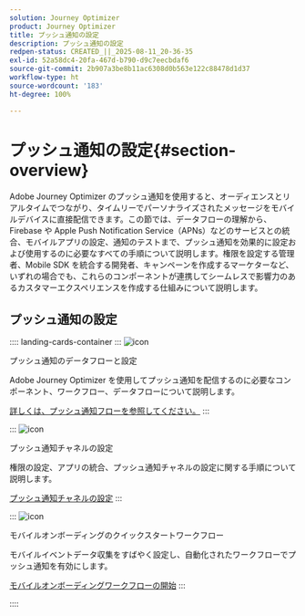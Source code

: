 ```yaml
---
solution: Journey Optimizer
product: Journey Optimizer
title: プッシュ通知の設定
description: プッシュ通知の設定
redpen-status: CREATED_||_2025-08-11_20-36-35
exl-id: 52a58dc4-20fa-467d-b790-d9c7eecbdaf6
source-git-commit: 2b907a3be8b11ac6308d0b563e122c88478d1d37
workflow-type: ht
source-wordcount: '183'
ht-degree: 100%

---
```


# プッシュ通知の設定{#section-overview}

Adobe Journey Optimizer のプッシュ通知を使用すると、オーディエンスとリアルタイムでつながり、タイムリーでパーソナライズされたメッセージをモバイルデバイスに直接配信できます。この節では、データフローの理解から、Firebase や Apple Push Notification Service（APNs）などのサービスとの統合、モバイルアプリの設定、通知のテストまで、プッシュ通知を効果的に設定および使用するのに必要なすべての手順について説明します。権限を設定する管理者、Mobile SDK を統合する開発者、キャンペーンを作成するマーケターなど、いずれの場合でも、これらのコンポーネントが連携してシームレスで影響力のあるカスタマーエクスペリエンスを作成する仕組みについて説明します。

## プッシュ通知の設定

:::: landing-cards-container
:::
![icon](https://cdn.experienceleague.adobe.com/icons/puzzle-piece.svg)

プッシュ通知のデータフローと設定

Adobe Journey Optimizer を使用してプッシュ通知を配信するのに必要なコンポーネント、ワークフロー、データフローについて説明します。

[詳しくは、プッシュ通知フローを参照してください。](../using/push/push-gs.md)
:::

:::
![icon](https://cdn.experienceleague.adobe.com/icons/gear.svg)

プッシュ通知チャネルの設定

権限の設定、アプリの統合、プッシュ通知チャネルの設定に関する手順について説明します。

[プッシュ通知チャネルの設定](../using/push/push-configuration.md)
:::

:::
![icon](https://cdn.experienceleague.adobe.com/icons/circle-play.svg)

モバイルオンボーディングのクイックスタートワークフロー

モバイルイベントデータ収集をすばやく設定し、自動化されたワークフローでプッシュ通知を有効にします。

[モバイルオンボーディングワークフローの開始](../using/push/mobile-onboarding-wf.md)
:::

::::
